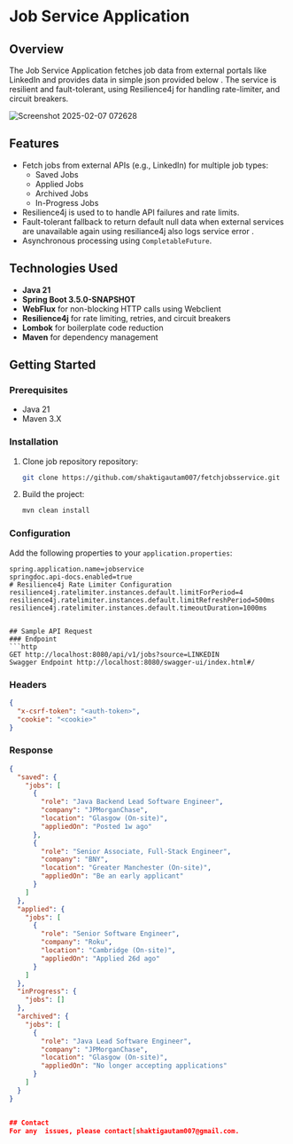 # Job Service Application

## Overview
The Job Service Application fetches job data from external portals like LinkedIn and provides data in simple json provided below . The service is resilient and fault-tolerant, using Resilience4j for handling rate-limiter, and circuit breakers.


![Screenshot 2025-02-07 072628](https://github.com/user-attachments/assets/4e60b96c-53a3-415e-a08e-cca392ede528)




## Features
- Fetch jobs from external APIs (e.g., LinkedIn) for multiple job types:
    - Saved Jobs
    - Applied Jobs
    - Archived Jobs
    - In-Progress Jobs
- Resilience4j is used  to to handle API failures and rate limits.
- Fault-tolerant fallback  to return default null  data when external services are unavailable again using resiliance4j also logs service error .
- Asynchronous processing using `CompletableFuture`.

## Technologies Used
- **Java 21**
- **Spring Boot 3.5.0-SNAPSHOT**
- **WebFlux** for non-blocking HTTP calls using Webclient
- **Resilience4j** for rate limiting, retries, and circuit breakers
- **Lombok** for boilerplate code reduction
- **Maven** for dependency management

## Getting Started

### Prerequisites
- Java 21 
- Maven 3.X 

### Installation
1. Clone job repository repository:
   ```bash
   git clone https://github.com/shaktigautam007/fetchjobsservice.git
   ```
2. Build the project:
   ```bash
   mvn clean install
   ```



### Configuration
Add the following properties to your `application.properties`:

```properties
spring.application.name=jobservice
springdoc.api-docs.enabled=true
# Resilience4j Rate Limiter Configuration
resilience4j.ratelimiter.instances.default.limitForPeriod=4
resilience4j.ratelimiter.instances.default.limitRefreshPeriod=500ms
resilience4j.ratelimiter.instances.default.timeoutDuration=1000ms


## Sample API Request
### Endpoint
```http
GET http://localhost:8080/api/v1/jobs?source=LINKEDIN
Swagger Endpoint http://localhost:8080/swagger-ui/index.html#/
```

### Headers
```json
{
  "x-csrf-token": "<auth-token>",
  "cookie": "<cookie>"
}
```

### Response
```json
{
  "saved": {
    "jobs": [
      {
        "role": "Java Backend Lead Software Engineer",
        "company": "JPMorganChase",
        "location": "Glasgow (On-site)",
        "appliedOn": "Posted 1w ago"
      },
      {
        "role": "Senior Associate, Full-Stack Engineer",
        "company": "BNY",
        "location": "Greater Manchester (On-site)",
        "appliedOn": "Be an early applicant"
      }
    ]
  },
  "applied": {
    "jobs": [
      {
        "role": "Senior Software Engineer",
        "company": "Roku",
        "location": "Cambridge (On-site)",
        "appliedOn": "Applied 26d ago"
      }
    ]
  },
  "inProgress": {
    "jobs": []
  },
  "archived": {
    "jobs": [
      {
        "role": "Java Lead Software Engineer",
        "company": "JPMorganChase",
        "location": "Glasgow (On-site)",
        "appliedOn": "No longer accepting applications"
      }
    ]
  }
}


## Contact
For any  issues, please contact[shaktigautam007@gmail.com.

